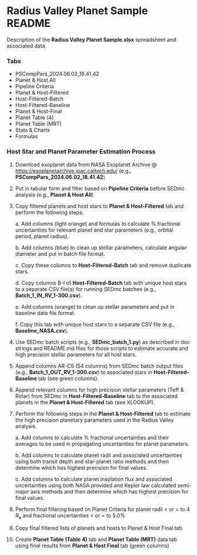 ﻿# Radius Valley Planet Sample README

Description of the **Radius Valley Planet Sample.xlsx**  spreadsheet and associated data.

###  Tabs
- PSCompPars_2024.06.02_18.41.42
- Planet & Host All
- Pipeline Criteria
- Planet & Host-Filtered
- Host-Filtered-Batch
- Host-Filtered-Baseline
- Planet & Host-Final
- Planet Table (4)
- Planet Table (MRT)
- Stats & Charts
- Formulas

### Host Star and Planet Parameter Estimation Process
1) Download exoplanet data from NASA Exoplanet Archive @ https://exoplanetarchive.ipac.caltech.edu/ (e.g., **PSCompPars_2024.06.02_18.41.42**)
2) Put in tabular form and filter based on **Pipeline Criteria** before SEDmc analysis (e.g., **Planet & Host All**)
3) Copy filtered planets and host stars to **Planet & Host-Filtered** tab and perform the following steps.

	a. Add columns (light orange) and formulas to calculate % fractional uncertainties for relevant planet and star  parameters (e.g., orbital period, planet radius).
	
	b. Add columns (blue) to clean up stellar parameters, calculate angular diameter and put in batch file format.
	
	c. Copy these columns to **Host-Filtered-Batch** tab and remove duplicate stars.
	
	d. Copy columns B-I of **Host-Filtered-Batch** tab with unique host stars to a separate CSV file(s) for running SEDmc batches (e.g., **Batch_1_IN_RV_1-300.csv**).
	
	e. Add columns (orange) to clean up stellar parameters and put in baseline data file format.
	
	f. Copy this tab with unique host stars to a separate CSV file (e.g., **Baseline_NASA.csv**).
	
4) Use SEDmc batch scripts (e.g., **SEDmc_batch_1.py**) as described in doc strings and README.md files for those scripts to estimate accurate and high precision stellar parameters for all host stars.
5) Append columns AR-CS (54 columns) from SEDmc batch output files (e.g., **Batch_1_OUT_RV_1-300.csv**) to associated stars in **Host-Filtered-Baseline** tab (see green columns).
6) Append relevant columns for high precision stellar parameters (Teff & Rstar) from SEDmc in **Host-Filtered-Baseline** tab to the associated planets in the **Planet & Host-Filtered** tab (see XLOOKUP).
7) Perform the following steps in the **Planet & Host-Filtered** tab to estimate the high precision planetary parameters used in the Radius Valley analysis.

	a.  Add columns to calculate % fractional uncertainties and their averages to be used in propagating uncertainties for planet parameters.
	
	b.  Add columns to calculate planet radii and associated uncertainties using both transit depth and star-planet ratio methods and then determine which has highest precision for final values.

	c.  Add columns to calculate planet insolation flux and associated uncertainties using both NASA provided and Kepler law calculated semi-major axis methods and then determine which has highest precision for final values.
	
8) Perform final filtering based on Planet Criteria for planet radii < or = to 4 $R_ꚛ$ and fractional uncertainties < or = to 5.0%
9) Copy final filtered lists of planets and hosts to Planet & Host Final tab
10) Create **Planet Table (Table 4)** tab and **Planet Table (MRT)** data tab using final results from **Planet & Host Final** tab (green columns)
